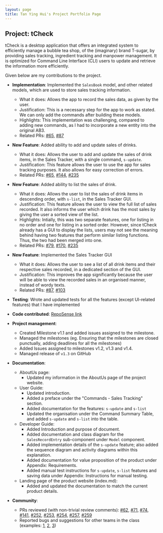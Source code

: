 ```yaml
---
layout: page
title: Tan Ying Hui's Project Portfolio Page
---
```


## Project: tCheck

tCheck is a desktop application that offers an integrated system to efficiently manage a bubble tea shop, of 
the (imaginary) brand T-sugar, by providing sales tracking, ingredient tracking and manpower management. It is 
optimized for Command Line Interface (CLI) users to update and retrieve the information more efficiently.

Given below are my contributions to the project.
 
* **Implementation**: Implemented the `SalesBook` model, and other related models, which are used to store sales
 tracking information.
  * What it does: Allows the app to record the sales data, as given by the user.
  * Justification: This is a necessary step for the app to work as stated. We can only add the commands after
   building these models.  
  * Highlights: This implementation was challenging, compared to adding new commands, as I
   had to incorporate a new entity into the original AB3.
  * Related PRs: [\#65](https://github.com/AY2021S1-CS2103T-T12-2/tp/pull/65), 
  [\#87](https://github.com/AY2021S1-CS2103T-T12-2/tp/pull/87)
 
* **New Feature**: Added ability to add and update sales of drinks.
  * What it does: Allows the user to add and update the sales of drink items, in the Sales Tracker, with a single
   command, `s-update`.
  * Justification: This feature allows the user to use the app for sales tracking purposes. It also allows for easy
   correction of errors.
  * Related PRs: [\#65](https://github.com/AY2021S1-CS2103T-T12-2/tp/pull/65),
  [\#144](https://github.com/AY2021S1-CS2103T-T12-2/tp/pull/144),
  [\#235](https://github.com/AY2021S1-CS2103T-T12-2/tp/pull/235)
  
* **New Feature**: Added ability to list the sales of drink.
  * What it does: Allows the user to list the sales of drink items in descending order, with `s-list`, in the Sales
   Tracker GUI.
  * Justification: This feature allows the user to view the full list of sales recorded. It also informs the user
    which drink has the most sales by giving the user a sorted view of the list.
  * Highlights: Intially, this was two separate features, one for listing in no order and one for listing in a
    sorted order. However, since tCheck already has a GUI to display the lists, users may not see the meaning behind having two features
    that perform similar listing functions. Thus, the two had been merged into one.
  * Related PRs: [\#79](https://github.com/AY2021S1-CS2103T-T12-2/tp/pull/79),
  [\#170](https://github.com/AY2021S1-CS2103T-T12-2/tp/pull/170),
  [\#235](https://github.com/AY2021S1-CS2103T-T12-2/tp/pull/235)
  
<div style="page-break-after: always;"></div>  
  
* **New Feature**: Implemented the Sales Tracker GUI
  * What it does: Allows the user to see a list of all drink items and their respective sales recorded, in a
   dedicated section of the GUI.
  * Justification: This improves the app significantly because the user will be able to view the recorded sales in an
   organised manner, instead of wordy texts.
  * Related PRs: [\#87](https://github.com/AY2021S1-CS2103T-T12-2/tp/pull/87), 
  [\#103](https://github.com/AY2021S1-CS2103T-T12-2/tp/pull/103)
   
* **Testing**: Wrote and updated tests for all the features (except UI-related features) that I have implemented

* **Code contributed**: [RepoSense link](https://nus-cs2103-ay2021s1.github.io/tp-dashboard/#breakdown=true&search=ureshiiying&sort=groupTitle&sortWithin=title&since=2020-08-14&timeframe=commit&mergegroup=&groupSelect=groupByRepos&checkedFileTypes=docs~functional-code~test-code~other)

* **Project management**:
  * Created Milestone v1.1 and added issues assigned to the milestone.
  * Managed the milestones (eg. Ensuring that the milestones are closed punctually, adding deadlines for all the
   milestones)
  * Added Issues assigned to milestones v1.2, v1.3 and v1.4.
  * Managed release of `v1.3` on GitHub

* **Documentation**:
  * AboutUs page:
    * Updated my information in the AboutUs page of the project website.
  * User Guide:
    * Updated introduction.
    * Added a preface under the "Commands - Sales Tracking" section.
    * Added documentation for the features: `s-update` and `s-list`
    * Updated the organisation under the Command Summary Table, and added `s-update` and `s-list` into the table.
  * Developer Guide:
    * Added Introduction and purpose of document.
    * Added documentation and class diagram for the `SalesRecordEntry` sub-component under `Model` component.
    * Added implementation details of the `s-update` feature; also added the sequence diagram and activity diagrams
     within this explanation.
    * Added documentation for value proposition of the product under Appendix: Requirements.
    * Added manual test instructions for `s-update`, `s-list` features and saving data under Appendix: Instructions for
     manual testing.
  * Landing page of the product website (index.md):
    * Added and updated the documentation to match the current product details.
    
* **Community**:
  * PRs reviewed (with non-trivial review comments): 
    [\#62](https://github.com/AY2021S1-CS2103T-T12-2/tp/pull/62),
    [\#71](https://github.com/AY2021S1-CS2103T-T12-2/tp/pull/71),
    [\#74](https://github.com/AY2021S1-CS2103T-T12-2/tp/pull/74),
    [\#141](https://github.com/AY2021S1-CS2103T-T12-2/tp/pull/141),
    [\#252](https://github.com/AY2021S1-CS2103T-T12-2/tp/pull/252),
    [\#253](https://github.com/AY2021S1-CS2103T-T12-2/tp/pull/253),
    [\#254](https://github.com/AY2021S1-CS2103T-T12-2/tp/pull/254),
    [\#257](https://github.com/AY2021S1-CS2103T-T12-2/tp/pull/257),
    [\#259](https://github.com/AY2021S1-CS2103T-T12-2/tp/pull/259)
  * Reported bugs and suggestions for other teams in the class (examples: [1](https://github.com/ureshiiYing/ped/issues/2), [2](https://github.com/ureshiiYing/ped/issues/5), [3](https://github.com/ureshiiYing/ped/issues/6))
   
